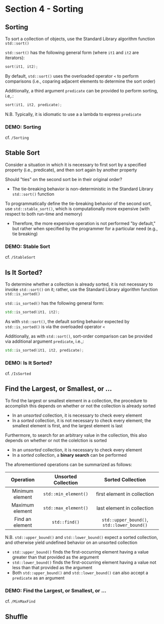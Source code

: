 # Section 4 - Sorting

## Sorting

To sort a collection of objects, use the Standard Library algorithm function `std::sort()`

`std::sort()` has the following general form (where `it1` and `it2` are iterators):
```cpp
sort(it1, it2);
```

By default, `std::sort()` uses the overloaded operator `<` to perform comparisons (i.e., coparing adjacent elements to determine the sort order)

Additionally, a third argument `predicate` can be provided to perform sorting, i.e,.:
```cpp
sort(it1, it2, predicate);
```

N.B. Typically, it is idiomatic to use a a lambda to express `predicate`

### **DEMO: Sorting**

cf. `/Sorting`

## Stable Sort

Consider a situation in which it is necessary to first sort by a specified property (i.e., predicate), and then sort again by another property

Should "ties" on the second sort be in their original order?
  * The tie-breaking behavior is non-deterministic in the Standard Library `std::sort()` function

To programmatically define the tie-breaking behavior of the second sort, use `std::stable_sort()`, which is computationally more expensive (with respect to both run-time and memory)
  * Therefore, the more expensive operation is not performed "by default," but rather when specified by the programmer for a particular need (e.g., tie breaking)

### **DEMO: Stable Sort**

cf. `/StableSort`

## Is It Sorted?

To determine whether a collection is already sorted, it is not necessary to invoke `std::sort()` on it; rather, use the Standard Library algorithm function `std::is_sorted()`

`std::is_sorted()` has the following general form:
```cpp
std::is_sorted(it1, it2);
```

As with `std::sort()`, the default sorting behavior expected by `std::is_sorted()` is via the overloaded operator `<`

Additionally, as with `std::sort()`, sort-order comparison can be provided via additional argument `predicate`, i.e.,:
```cpp
std::is_sorted(it1, it2, predicate);
```

### **DEMO: Is It Sorted?**

cf. `/IsSorted`

## Find the Largest, or Smallest, or ...

To find the largest or smallest element in a collection, the procedure to accomplish this depends on whether or not the collection is already sorted
  * In an *unsorted* collection, it is necessary to check every element
  * In a *sorted* collection, it is not necessary to check every element; the smallest element is first, and the largest element is last

Furthermore, to search for an arbitrary value in the collection, this also depends on whether or not the colelction is sorted
  * In an *unsorted* collection, it is necessary to check every element
  * In a *sorted* collection, a **binary search** can be performed

The aforementioned operations can be summarized as follows:

| Operation | Unsorted Collection | Sorted Collection |
|:---:|:---:|:---:|
| Minimum element | `std::min_element()` | first element in collection |
| Maximum element | `std::max_element()` | last element in collection |
| Find an element | `std::find()` | `std::upper_bound()`, `std::lower_bound()` |

N.B. `std::upper_bound()` and `std::lower_bound()` expect a sorted collection, and otherwise yield undefined behavior on an unsorted collection
  * `std::upper_bound()` finds the first-occurring element having a value greater than that provided as the argument
  * `std::lower_bound()` finds the first-occurring element having a value not less than that provided as the argument
  * Both `std::upper_bound()` and `std::lower_bound()` can also accept a `predicate` as an argument

### **DEMO: Find the Largest, or Smallest, or ...**

cf. `/MinMaxFind`

## Shuffle







